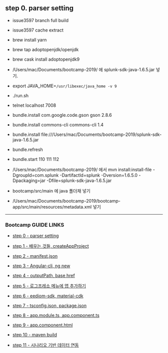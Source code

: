 ## step 0. parser setting

- issue3597 branch full build
- issue3597 cache extract
- brew install yarn
- brew tap adoptopenjdk/openjdk
- brew cask install adoptopenjdk9
- /Users/mac/Documents/bootcamp-2019/ 에 splunk-sdk-java-1.6.5.jar 넣기.
- export JAVA_HOME=`/usr/libexec/java_home -v 9`
- ./run.sh
- telnet localhost 7008
- bundle.install com.google.code.gson gson 2.8.6
- bundle.install commons-cli commons-cli 1.4
- bundle.install file:///Users/mac/Documents/bootcamp-2019/splunk-sdk-java-1.6.5.jar
- bundle.refresh
- bundle.start 110 111 112

- /Users/mac/Documents/bootcamp-2019/ 에서 mvn install:install-file -DgroupId=com.splunk -DartifactId=splunk -Dversion=1.6.5.0 -Dpackaging=jar -Dfile=splunk-sdk-java-1.6.5.jar
- bootcamp/src/main 에 java 폴더채 넣기
- /Users/mac/Documents/bootcamp-2019/bootcamp-app/src/main/resources/metadata.xml 넣기


---
### Bootcamp GUIDE LINKS
* [step 0 - parser setting](step0.md)
	
* [step 1 - 배우는 것들, createAppProject](step1.md)

* [step 2 - manifest.json](step2.md)

* [step 3 - Angular-cli, ng new](step3.md)

* [step 4 - outputPath, base href](step4.md)

* [step 5 - 로그프레소 메뉴에 앱 추가하기](step5.md)

* [step 6 - eediom-sdk, material-cdk](step6.md)

* [step 7 - tsconfig.json, package.json](step7.md)

* [step 8 - app.module.ts, app.component.ts](step8.md)

* [step 9 - app.component.html](step9.md)

* [step 10 - maven build](step10.md)

* [step 11 - 시나리오 기반 데이터 연동](step11.md)
